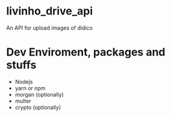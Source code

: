 # livinho_drive_api
An API for upload images of didico




# Dev Enviroment, packages and stuffs

- Nodejs
- yarn or npm
- morgan (optionally)
- multer 
- crypto (optionally)
